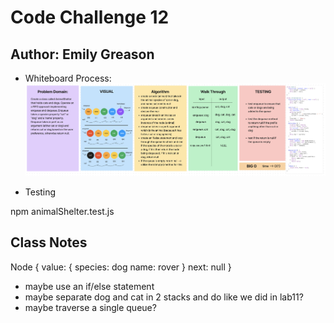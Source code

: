 # Code Challenge 12

## Author: Emily Greason

- Whiteboard Process:
![code-challenge-12-whiteboard](Screenshot%202023-08-10%20at%208.55.06%20PM.png)

- Testing

npm animalShelter.test.js

## Class Notes

Node {
value: { species: dog
name: rover
}
next: null
}

- maybe use an if/else statement
- maybe separate dog and cat in 2 stacks and do like we did in lab11?
- maybe traverse a single queue?
